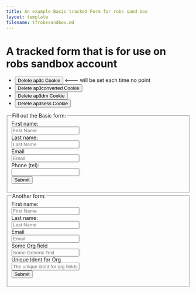 ```yaml
---
title: An example Basic tracked Form for robs sand box
layout: template
filename: tfrobssandbox.md
--- 
```

<!-- Ortto robsandbox capture code -->
<script>
    window.ap3c = window.ap3c || {};
    var ap3c = window.ap3c;
    ap3c.cmd = ap3c.cmd || [];
    ap3c.cmd.push(function() {
        ap3c.init('YhgEsfo4U3AQ0Cj0cm9ic2FuZGJveA', 'https://capture-api-master.stgautopilotapp.com/');
        ap3c.track({v: 0});
    });
    var s, t; s = document.createElement('script'); s.type = 'text/javascript'; s.src = "https://static.ap3stg.com/capture/master/capture.js";
    t = document.getElementsByTagName('script')[0]; t.parentNode.insertBefore(s, t);
</script>


<script>
let delete_cookie = function(name) {
    document.cookie = name +'=; Path=/; Expires=Thu, 01 Jan 1970 00:00:01 GMT;';
	console.log("Deleted ", name, "cookie");
};
</script>

# A tracked form that is for use on robs sandbox account

* <button onclick="delete_cookie('ap3c')">Delete ap3c Cookie</button> <--- will be set each time no point
* <button onclick="delete_cookie('ap3converted')">Delete ap3converted Cookie</button>
* <button onclick="delete_cookie('ap3dm')">Delete ap3dm Cookie</button>
* <button onclick="delete_cookie('ap3sess')">Delete ap3sess Cookie</button>




<fieldset id="fieldset1">
    <legend>Fill out the Basic form:</legend>
<form id="basictrackedformrsb" action="">
  <label for="fnamersb">First name:</label><br>
  <input type="text" id="fnamersb" name="fname" placeholder="First Name"/><br>
  <label for="lname">Last name:</label><br>
  <input type="text" id="lname" name="lname" placeholder="Last Name"/><br>
  <label for="email">Email</label><br>
  <input type="email" id="email" name="email" placeholder="Email"/><br>
  <label for="phone">Phone (tel):</label><br>
  <input type="tel" id="phone" name="phone"/><br>
   <input id="submitrsb" type="submit" value="Submit"/>
</form> 
</fieldset>



<fieldset id="fieldset2">
    <legend>Another form:</legend>
<form id="FormRobsSandbox" action="">
  <label for="fnamersb">First name:</label><br>
  <input type="text" id="fnamersb" name="fname" placeholder="First Name"/><br>
  <label for="lnamersb">Last name:</label><br>
  <input type="text" id="lnamersb" name="lname" placeholder="Last Name"/><br>
  <label for="emailrsb">Email</label><br>
  <input type="email" id="emailrsb" name="email" placeholder="Email"/><br>
    <label for="orgrsb">Some Org field</label><br>
  <input type="text" id="orgrsb" name="Generic Org Text Field" placeholder="Some Generic Text"/><br>
   <label for="orgfuniquersb">Unique Ident for Org</label><br>
  <input type="text" id="orgfuniquersb" name="Unique Org Field" placeholder="The unique ident for org fields"/><br>
   <input id="submit2rsb" type="submit" value="Submit"/>
</form> 

</fieldset>



</fieldset>



